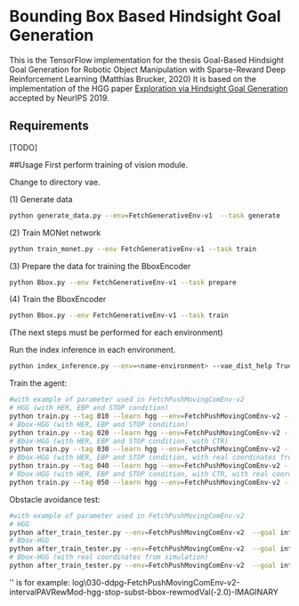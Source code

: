 # Bounding Box Based Hindsight Goal Generation

This is the TensorFlow implementation for the thesis Goal-Based Hindsight Goal Generation for Robotic Object Manipulation with Sparse-Reward Deep Reinforcement Learning (Matthias Brucker, 2020)
It is based on the implementation of the HGG paper [Exploration via Hindsight Goal Generation](http://arxiv.org/abs/1906.04279) accepted by NeurIPS 2019.



## Requirements
[TODO]

##Usage
First perform training of vision module.

Change to directory vae.

(1) Generate data 
```bash
python generate_data.py --env=FetchGenerativeEnv-v1  --task generate
```
(2) Train MONet network
```bash
python train_monet.py --env FetchGenerativeEnv-v1 --task train
```
(3) Prepare the data for training the BboxEncoder
```bash
python Bbox.py --env FetchGenerativeEnv-v1 --task prepare
```

(4) Train the BboxEncoder
```bash
python Bbox.py --env FetchGenerativeEnv-v1 --task train
```

(The next steps must be performed for each environment)

Run the index inference in each environment.
```bash
python index_inference.py --env=<name-environment> --vae_dist_help True --vae_type bbox --img_size 64
```

Train the agent:
```bash
#with example of parameter used in FetchPushMovingComEnv-v2
# HGG (with HER, EBP and STOP condition)
python train.py --tag 010 --learn hgg --env=FetchPushMovingComEnv-v2 --goal interval --graph False --stop_hgg_threshold 0.3 --vae_dist_help False --img_size 64 --show_goals 40 --epoches 25
# Bbox-HGG (with HER, EBP and STOP condition)
python train.py --tag 020 --learn hgg --env=FetchPushMovingComEnv-v2 --goal intervalPAVRewMod --rew_mod_val -2 --graph False --stop_hgg_threshold 0.3 --vae_dist_help True --vae_type bbox --img_size 64 --dist_estimator_type subst --show_goals 40 --epoches 25
# Bbox-HGG (with HER, EBP and STOP condition, with CTR)
python train.py --tag 030 --learn hgg --env=FetchPushMovingComEnv-v2 --goal intervalPAVRewMod --rew_mod_val -2 --graph False --stop_hgg_threshold 0.3 --vae_dist_help True --vae_type bbox --img_size 64 --dist_estimator_type subst --show_goals 40 --epoches 25 --imaginary_obstacle_transitions True --im_buffer_size 100 --im_warmup 80 --im_n_per_type 3
# Bbox-HGG (with HER, EBP and STOP condition, with real coordinates from simulation (no index inference needed))
python train.py --tag 040 --learn hgg --env=FetchPushMovingComEnv-v2 --goal intervalPAVRewMod --rew_mod_val -3 --graph False --stop_hgg_threshold 0.3 --vae_dist_help False --img_size 64 --dist_estimator_type substReal --show_goals 40 --epoches 25
# Bbox-HGG (with HER, EBP and STOP condition, with CTR, with real coordinates from simulation (no index inference needed))
python train.py --tag 050 --learn hgg --env=FetchPushMovingComEnv-v2 --goal intervalPAVRewMod --rew_mod_val -3 --graph False --stop_hgg_threshold 0.3 --vae_dist_help False --img_size 64 --dist_estimator_type substReal --show_goals 40 --epoches 25 --imaginary_obstacle_transitions True --im_buffer_size 100 --im_warmup 80 --im_n_per_type 3
```

Obstacle avoidance test:
```bash
#with example of parameter used in FetchPushMovingComEnv-v2
# HGG
python after_train_tester.py --env=FetchPushMovingComEnv-v2  --goal intervalTest --play_path <path-to-folder-with-agent-weights> --play_epoch best --img_size 64
# Bbox-HGG
python after_train_tester.py --env=FetchPushMovingComEnv-v2  --goal intervalTestExtendedPAV --play_path <path-to-folder-with-agent-weights> --play_epoch best --vae_dist_help True --vae_type bbox --img_size 64
# Bbox-HGG (with real coordinates from simulation)
python after_train_tester.py --env=FetchPushMovingComEnv-v2  --goal intervalTestExtendedPAV --play_path <path-to-folder-with-agent-weights> --play_epoch best --img_size 64
```
'<path-to-folder-with-agent-weights>' is for example: log\030-ddpg-FetchPushMovingComEnv-v2-intervalPAVRewMod-hgg-stop-subst-bbox-rewmodVal(-2.0)-IMAGINARY
